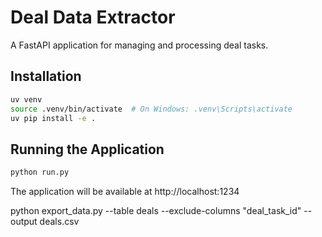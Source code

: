 # Deal Data Extractor

A FastAPI application for managing and processing deal tasks.

## Installation

```bash
uv venv
source .venv/bin/activate  # On Windows: .venv\Scripts\activate
uv pip install -e .
```

## Running the Application

```bash
python run.py
```

The application will be available at http://localhost:1234

python export_data.py --table deals --exclude-columns "deal_task_id" --output deals.csv
